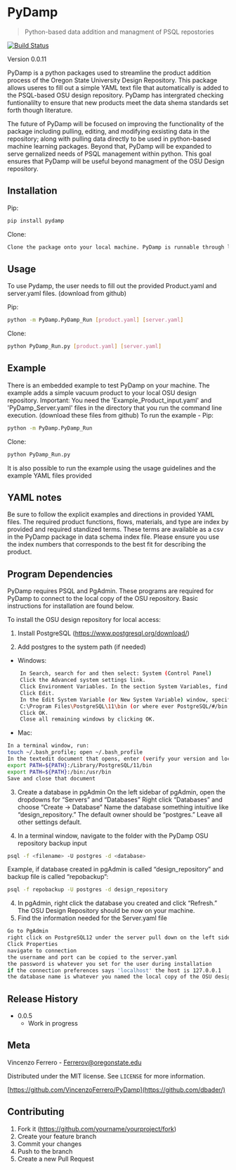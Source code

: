 # PyDamp
> Python-based data addition and managment of PSQL repostories


[![Build Status](https://travis-ci.org/joemccann/dillinger.svg?branch=master)](https://travis-ci.org/joemccann/dillinger)

Version 0.0.11


PyDamp is a python packages used to streamline the product addition process of the Oregon State University Design Repository. This package allows useres to fill out a simple YAML text file that automatically is added to the PSQL-based OSU design repository.  PyDamp has intergrated checking funtionalilty to ensure that new products meet the data shema standards set forth though literature. 

The future of PyDamp will be focused on improving the functionality of the package including pulling, editing, and modifying exsisting data in the repository; along with pulling data directly to be used in python-based machine learning packages.  Beyond that, PyDamp will be expanded to serve gernalized needs of PSQL management within python. This goal ensures that PyDamp will be useful beyond managment of the OSU Design repository. 


## Installation

Pip:

```sh
pip install pydamp
```

Clone:

```sh
Clone the package onto your local machine. PyDamp is runnable through local directory module running.
```

## Usage
To use Pydamp, the user needs to fill out the provided Product.yaml and server.yaml files. (download from github)

Pip:
```sh
python -m PyDamp.PyDamp_Run [product.yaml] [server.yaml]
```
Clone:
```sh
python PyDamp_Run.py [product.yaml] [server.yaml]
```


## Example
There is an embedded example to test PyDamp on your machine. The example adds a simple vacuum product to your local OSU design repository.
Important: You need the 'Example_Product_input.yaml' and 'PyDamp_Server.yaml' files in the directory that you run the command line execution. (download these files from github)
To run the example - 
Pip:
```sh
python -m PyDamp.PyDamp_Run
```
Clone:
```sh
python PyDamp_Run.py
```
It is also possible to run the example using the usage guidelines and the example YAML files provided
## YAML notes

Be sure to follow the explicit examples and directions in provided YAML files. The required product functions, flows, materials, and type are index by provided and required standized terms. These terms are available as a csv in the PyDamp package in data schema index file. Please ensure you use the index numbers that corresponds to the best fit for describing the product.



## Program Dependencies 

PyDamp requires PSQL and PgAdmin. These programs are required for PyDamp to connect to the local copy of the OSU repository. Basic instructions for installation are found below.

To install the OSU design repository for local access:

1. Install PostgreSQL  (<https://www.postgresql.org/download/>)

2. Add postgres to the system path (if needed)
- Windows:
```sh
	In Search, search for and then select: System (Control Panel)
    Click the Advanced system settings link.
	Click Environment Variables. In the section System Variables, find the PATH environment variable and select it. 
	Click Edit. 
    In the Edit System Variable (or New System Variable) window, specify the value of the PATH environment variable:
    C:\Program Files\PostgreSQL\11\bin (or where ever PostgreSQL/#/bin is located)
    Click OK. 
    Close all remaining windows by clicking OK.
```
- Mac:
```sh
In a terminal window, run:
touch ~/.bash_profile; open ~/.bash_profile
In the textedit document that opens, enter (verify your version and location):
export PATH=${PATH}:/Library/PostgreSQL/11/bin
export PATH=${PATH}:/bin:/usr/bin
Save and close that document
```



3.	Create a database in pgAdmin
	On the left sidebar of pgAdmin, open the dropdowns for “Servers” and “Databases”
    Right click “Databases” and choose “Create -> Database”
    Name the database something intuitive like “design_repository.” The default owner should be “postgres.” Leave all other settings default.
 

3.	In a terminal window, navigate to the folder with the PyDamp OSU repository backup input
```sh
psql -f <filename> -U postgres -d <database>
```
Example, if database created in pgAdmin is called “design_repository” and backup file is called “repobackup”:

```sh
psql -f repobackup -U postgres -d design_repository
```

4.	In pgAdmin, right click the database you created and click “Refresh.” The OSU Design Repository should be now on your machine. 
5.	Find the information needed for the Server.yaml file
```sh
Go to PgAdmin
right click on PostgreSQL12 under the server pull down on the left side
Click Properties 
navigate to connection
the username and port can be copied to the server.yaml
the password is whatever you set for the user during installation
if the connection preferences says 'localhost' the host is 127.0.0.1
the database name is whatever you named the local copy of the OSU design repository
```


## Release History
* 0.0.5
    * Work in progress

## Meta

Vincenzo Ferrero -  Ferrerov@oregonstate.edu

Distributed under the MIT license. See ``LICENSE`` for more information.

[https://github.com/VincenzoFerrero/PyDamp](https://github.com/dbader/)

## Contributing

1. Fork it (<https://github.com/yourname/yourproject/fork>)
2. Create your feature branch 
3. Commit your changes 
4. Push to the branch 
5. Create a new Pull Request


